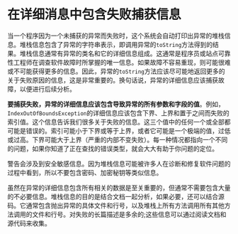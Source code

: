 # 在详细消息中包含失败捕获信息

当一个程序因为一个未捕获的异常而失败时，这个系统会自动打印出异常的堆栈信息。堆栈信息包含了异常的字符串表示，即调用异常的`toString`方法得到的结果。堆栈信息通常有异常的类名和它的详细信息组成。这通常是程序员或站点可靠性工程师在调查软件故障时所掌握的唯一信息。如果故障不容易重现，则可能很难或不可能获得更多的信息。因此，异常的`toString`方法应该尽可能地返回更多的关于失败原因的信息，这是非常重要的。换句话说，异常的详细信息应该捕获故障，以便进行后续分析。

**要捕获失败，异常的详细信息应该包含导致异常的所有参数和字段的值**。例如，`IndexOutOfBoundsException`的详细信息应该包含下界、上界和置于之间而失败的索引值。这个信息告诉我们很多关于失败的信息。这三个值中的任何一个或全部都可能是错误的。索引可能小于下界或等于上界，或者它可能是一个极端的值，过低或过高。下界可能大于上界（严重的内部不变失败）。每一种情况都指向一个不同的问题，如果你知道了正在查找的错误类型，就会大大有助于你问题的定位。

警告会涉及到安全敏感信息。因为堆栈信息可能被许多人在诊断和修复软件问题的过程中看到，所以不要包含密码、加密秘钥等类似信息。

虽然在异常的详细信息包含所有相关的数据是至关重要的，但通常不需要包含大量的不必要信息。堆栈信息的目的是结合文档一起分析，如果必要，还可以结合源码。它通常包含抛出异常的具体文件和行号，以及堆栈上所有方法调用所有其他方法调用的文件和行号。对失败的长篇描述是多余的;这些信息可以通过阅读文档和源代码来收集。

